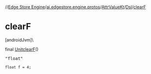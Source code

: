 //[Edge Store Engine](../../../../index.md)/[ai.edgestore.engine.protos](../../index.md)/[AttrValueKt](../index.md)/[Dsl](index.md)/[clearF](clear-f.md)

# clearF

[androidJvm]\

final [Unit](https://kotlinlang.org/api/latest/jvm/stdlib/kotlin/-unit/index.html)[clearF](clear-f.md)()

<pre>
"float"
</pre>

<code>float f = 4;</code>
